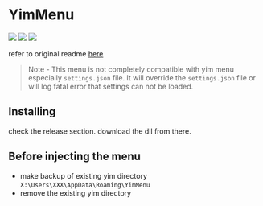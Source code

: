 # YimMenu

![](https://img.shields.io/badge/dynamic/json?color=ffab00&label=Online%20Version&query=%24.game.online&url=https%3A%2F%2Fraw.githubusercontent.com%2Flonelybud%2FlonelyMenu%2Fmaster%2Fmetadata.json&style=flat-square&labelColor=000000) ![](https://img.shields.io/badge/dynamic/json?color=ffab00&label=Game%20Build&query=%24.game.build&url=https%3A%2F%2Fraw.githubusercontent.com%2Flonelybud%2FlonelyMenu%2Fmaster%2Fmetadata.json&style=flat-square&labelColor=000000) ![](https://img.shields.io/badge/mini_menu-2-green?labelColor=000000)

refer to original readme [here](https://github.com/YimMenu/YimMenu#readme)

> Note - This menu is not completely compatible with yim menu especially `settings.json` file. It will override the `settings.json` file or will log fatal error that settings can not be loaded.

## Installing

check the release section. download the dll from there.

## Before injecting the menu

- make backup of existing yim directory `X:\Users\XXX\AppData\Roaming\YimMenu`
- remove the existing yim directory
